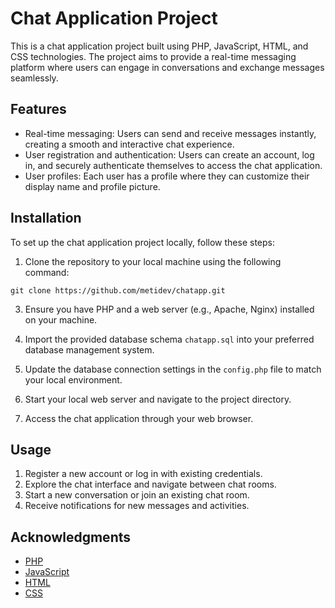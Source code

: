 # Chat Application Project

This is a chat application project built using PHP, JavaScript, HTML, and CSS technologies. The project aims to provide a real-time messaging platform where users can engage in conversations and exchange messages seamlessly.

## Features

- Real-time messaging: Users can send and receive messages instantly, creating a smooth and interactive chat experience.
- User registration and authentication: Users can create an account, log in, and securely authenticate themselves to access the chat application.
- User profiles: Each user has a profile where they can customize their display name and profile picture.

## Installation

To set up the chat application project locally, follow these steps:

1. Clone the repository to your local machine using the following command:  
```
git clone https://github.com/metidev/chatapp.git
```
3. Ensure you have PHP and a web server (e.g., Apache, Nginx) installed on your machine.

4. Import the provided database schema `chatapp.sql` into your preferred database management system.

5. Update the database connection settings in the `config.php` file to match your local environment.

6. Start your local web server and navigate to the project directory.

7. Access the chat application through your web browser.

## Usage

1. Register a new account or log in with existing credentials.
2. Explore the chat interface and navigate between chat rooms.
3. Start a new conversation or join an existing chat room.
4. Receive notifications for new messages and activities.


## Acknowledgments

- [PHP](https://www.php.net/)
- [JavaScript](https://developer.mozilla.org/en-US/docs/Web/JavaScript)
- [HTML](https://developer.mozilla.org/en-US/docs/Web/HTML)
- [CSS](https://developer.mozilla.org/en-US/docs/Web/CSS)

